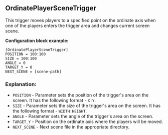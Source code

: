  ## OrdinatePlayerSceneTrigger

 This trigger moves players to a specified point on the ordinate axis when one of the players enters the trigger area and changes current screen scene.

 **Configuration block example:**

    [OrdinatePlayerSceneTrigger]
    POSITION = 100:100
    SIZE = 100:100
    ANGLE = 0
    TARGET_Y = 0
    NEXT_SCENE = [scene-path]

 ### Explanation:

 * `POSITION` - Parameter sets the position of the trigger's area on the screen. It has the following format - `X:Y`.
 * `SIZE` - Parameter sets the size of the trigger's area on the screen. It has the following format - `WIDTH:HEIGHT`.
 * `ANGLE` - Parameter sets the angle of the trigger's area on the screen. 
 * `TARGET_Y` - Position on the ordinate axis where the players will be moved.
 * `NEXT_SCENE` - Next scene file in the appropriate directory.